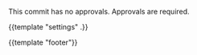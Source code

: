 This commit has no approvals.
Approvals are required.

{{template "settings" .}}

{{template "footer"}}
